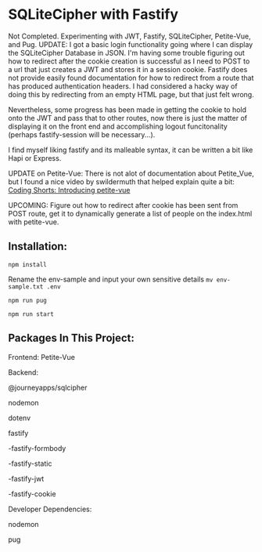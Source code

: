 # SQLiteCipher with Fastify

Not Completed. Experimenting with JWT, Fastify, SQLiteCipher, Petite-Vue, and Pug.
UPDATE: I got a basic login functionality going where I can display the SQLiteCipher Database in JSON. I'm having some trouble figuring out how to redirect after the cookie creation is successful as I need to POST to a url that just creates a JWT and stores it in a session cookie. Fastify does not provide easily found documentation for how to redirect from a route that has produced authentication headers. I had considered a hacky way of doing this by redirecting from an empty HTML page, but that just felt wrong.

Nevertheless, some progress has been made in getting the cookie to hold onto the JWT and pass that to other routes, now there is just the matter of displaying it on the front end and accomplishing logout funcitonality (perhaps fastify-session will be necessary...).

I find myself liking fastify and its malleable syntax, it can be written a bit like Hapi or Express.

UPDATE on Petite-Vue: There is not alot of documentation about Petite_Vue, but I found a nice video by swildermuth that helped explain quite a bit:
[Coding Shorts: Introducing petite-vue](https://www.youtube.com/watch?v=YL9gkm-Ihpk)

UPCOMING: Figure out how to redirect after cookie has been sent from POST route, get it to dynamically generate a list of people on the index.html with petite-vue.

## Installation:

`npm install`

Rename the env-sample and input your own sensitive details
`mv env-sample.txt .env`

`npm run pug`

`npm run start`

## Packages In This Project:

Frontend:
Petite-Vue

Backend:

@journeyapps/sqlcipher

nodemon

dotenv

fastify

-fastify-formbody

-fastify-static

-fastify-jwt

-fastify-cookie

Developer Dependencies:

nodemon

pug
